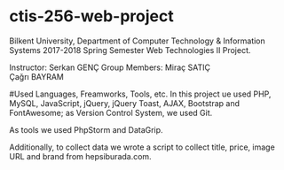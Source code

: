 # ctis-256-web-project

Bilkent University, Department of Computer Technology & Information Systems
2017-2018 Spring Semester Web Technologies II Project.

Instructor: Serkan GENÇ
Group Members: Miraç SATIÇ<br>
               Çağrı BAYRAM
               

#Used Languages, Freamworks, Tools, etc.
In this project ue used PHP, MySQL, JavaScript, jQuery, jQuery Toast, AJAX, Bootstrap and FontAwesome; as Version Control System, we used Git.

As tools we used PhpStorm and DataGrip.

Additionally, to collect data we wrote a script to collect title, price, image URL and brand from hepsiburada.com.
